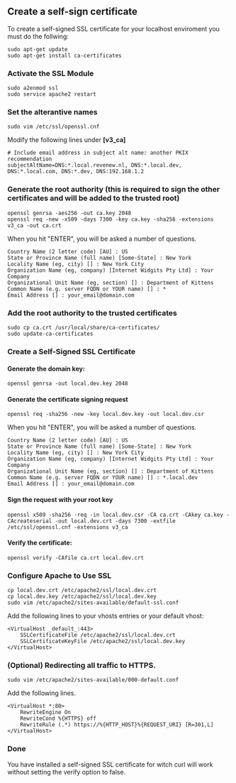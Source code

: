 ## Create a self-sign certificate

To create a self-signed SSL certificate for your localhost enviroment you must do the follwing:


```
sudo apt-get update
sudo apt-get install ca-certificates
```

### Activate the SSL Module

```
sudo a2enmod ssl
sudo service apache2 restart
```

### Set the alterantive names

```
sudo vim /etc/ssl/openssl.cnf
```  

Modify the following lines under **[v3_ca]**
```
# Include email address in subject alt name: another PKIX recommendation
subjectAltName=DNS:*.local.revenew.nl, DNS:*.local.dev, DNS:*.local.com, DNS:*.dev, DNS:192.168.1.2
```  

### Generate the root authority (this is required to sign the other certificates and will be added to the trusted root)

```
openssl genrsa -aes256 -out ca.key 2048
openssl req -new -x509 -days 7300 -key ca.key -sha256 -extensions v3_ca -out ca.crt
```

When you hit "ENTER", you will be asked a number of questions.    


```
Country Name (2 letter code) [AU] : US
State or Province Name (full name) [Some-State] : New York
Locality Name (eg, city) [] : New York City
Organization Name (eg, company) [Internet Widgits Pty Ltd] : Your Company
Organizational Unit Name (eg, section) [] : Department of Kittens
Common Name (e.g. server FQDN or YOUR name) [] : *
Email Address [] : your_email@domain.com
```  

### Add the root authority to the trusted certificates

```
sudo cp ca.crt /usr/local/share/ca-certificates/
sudo update-ca-certificates
```  

### Create a Self-Signed SSL Certificate

#### Generate the domain key:

```
openssl genrsa -out local.dev.key 2048
```

#### Generate the certificate signing request

```
openssl req -sha256 -new -key local.dev.key -out local.dev.csr
```

When you hit "ENTER", you will be asked a number of questions.    

```
Country Name (2 letter code) [AU] : US
State or Province Name (full name) [Some-State] : New York
Locality Name (eg, city) [] : New York City
Organization Name (eg, company) [Internet Widgits Pty Ltd] : Your Company
Organizational Unit Name (eg, section) [] : Department of Kittens
Common Name (e.g. server FQDN or YOUR name) [] : *.local.dev
Email Address [] : your_email@domain.com
```

#### Sign the request with your root key

```
openssl x509 -sha256 -req -in local.dev.csr -CA ca.crt -CAkey ca.key -CAcreateserial -out local.dev.crt -days 7300 -extfile /etc/ssl/openssl.cnf -extensions v3_ca
```

#### Verify the certificate:

```
openssl verify -CAfile ca.crt local.dev.crt
```


### Configure Apache to Use SSL

```
cp local.dev.crt /etc/apache2/ssl/local.dev.crt
cp local.dev.key /etc/apache2/ssl/local.dev.key
sudo vim /etc/apache2/sites-available/default-ssl.conf
```

Add the following lines to your vhosts entries or your default vhost:

```
<VirtualHost _default_:443>
    SSLCertificateFile /etc/apache2/ssl/local.dev.crt
    SSLCertificateKeyFile /etc/apache2/ssl/local.dev.key
</VirtualHost>
```

### (Optional) Redirecting all traffic to HTTPS.

```
sudo vim /etc/apache2/sites-available/000-default.conf
```

Add the following lines.

```
<VirtualHost *:80>
    RewriteEngine On
    RewriteCond %{HTTPS} off
    RewriteRule (.*) https://%{HTTP_HOST}%{REQUEST_URI} [R=301,L]
</VirtualHost>
```

### Done

You have installed a self-signed SSL certificate for witch curl will work without setting the verify option to false. 
